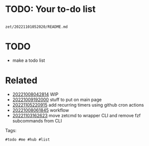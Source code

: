 # TODO: Your to-do list

```
```

` zet/20221101052020/README.md `

# TODO

- make a todo list


# Related

- [20221008042814](/zet/20221008042814/README.md) WIP
- [20221009192000](/zet/20221009192000/README.md) stuff to put on main page
- [20221105220915](/zet/20221105220915/README.md) add recurring timers using github cron actions
- [20221008061845](/zet/20221008061845/README.md) workflow
- [20221103162623](/zet/20221103162623/README.md) move zetcmd to wrapper CLI and remove fzf subcommands from CLI

Tags:

    #todo #me #hub #list
